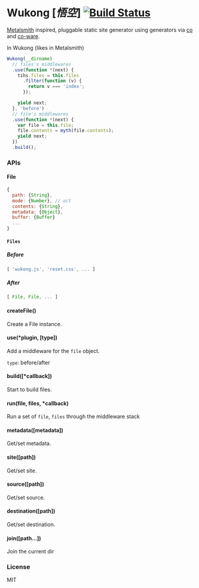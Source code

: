 # Wukong [*悟空*] [![Build Status](https://travis-ci.org/fundon/wukong.svg)](https://travis-ci.org/fundon/wukong)

[Metalsmith][] inspired, pluggable static site generator using generators via [co][] and [co-ware][].

In Wukong (likes in Metalsmith)

```js
Wukong(__dirname)
  // files's middlewares
  .use(function *(next) {
    tihs.files = this.files
      .filter(function (v) {
        return v === 'index';
      });

    yield next;
  }, 'before')
  // file's middlewares
  .use(function *(next) {
    var file = this.file;
    file.contents = myth(file.contents);
    yield next;
  })
  .build();
```

### APIs

#### File

```js
{
  path: {String},
  mode: {Number}, // oct
  contents: {String},
  metadata: {Object},
  buffer: {Buffer}
  ...
}
```


#### `Files`

##### Before

```js
[ 'wukong.js', 'reset.css', ... ]

```
##### After

```js
[ File, File, ... ]
```


#### createFile()

  Create a File instance.


#### use(*plugin, [type])

  Add a middleware for the `file` object.

  `type`: before/after


#### build([*callback])

  Start to build files.


#### run(file, files, *callback)

  Run a set of `file`, `files` through the middleware stack


#### metadata([metadata])

  Get/set metadata.


#### site([path])

  Get/set site.


#### source([path])

  Get/set source.


#### destination([path])

  Get/set destination.


#### join([path...])

  Join the current dir


### License

MIT

[co]: https://github.com/visionmedia/co
[co-ware]: https://github.com/fundon/co-ware
[metalsmith]: https://github.com/segmentio/metalsmith
